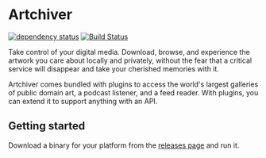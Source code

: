 # Artchiver

[![dependency status](https://deps.rs/repo/github/emilk/eframe_template/status.svg)](https://deps.rs/repo/github/emilk/eframe_template)
[![Build Status](https://github.com/emilk/eframe_template/workflows/CI/badge.svg)](https://github.com/emilk/eframe_template/actions?workflow=CI)

Take control of your digital media. Download, browse, and experience the artwork you care about locally and privately,
without the fear that a critical service will disappear and take your cherished memories with it.

Artchiver comes bundled with plugins to access the world's largest galleries of public domain art, a podcast listener,
and a feed reader. With plugins, you can extend it to support anything with an API.

## Getting started

Download a binary for your platform from the [releases page](https://github.com/Trained-Monkey-Studio/artchiver/releases)
and run it.
